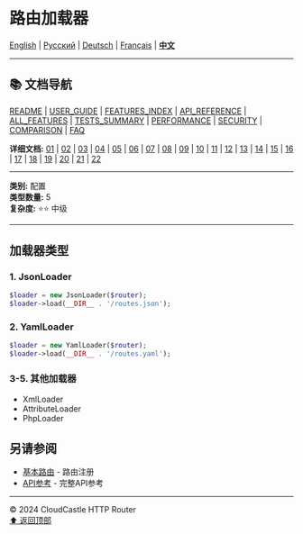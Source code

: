 # 路由加载器

[English](../../en/features/16_LOADERS.md) | [Русский](../../ru/features/16_LOADERS.md) | [Deutsch](../../de/features/16_LOADERS.md) | [Français](../../fr/features/16_LOADERS.md) | [**中文**](16_LOADERS.md)

---

## 📚 文档导航

[README](../../README.md) | [USER_GUIDE](../USER_GUIDE.md) | [FEATURES_INDEX](../FEATURES_INDEX.md) | [API_REFERENCE](../API_REFERENCE.md) | [ALL_FEATURES](../ALL_FEATURES.md) | [TESTS_SUMMARY](../TESTS_SUMMARY.md) | [PERFORMANCE](../PERFORMANCE_ANALYSIS.md) | [SECURITY](../SECURITY_REPORT.md) | [COMPARISON](../COMPARISON.md) | [FAQ](../FAQ.md)

**详细文档:** [01](01_BASIC_ROUTING.md) | [02](02_ROUTE_PARAMETERS.md) | [03](03_ROUTE_GROUPS.md) | [04](04_RATE_LIMITING.md) | [05](05_IP_FILTERING.md) | [06](06_MIDDLEWARE.md) | [07](07_NAMED_ROUTES.md) | [08](08_TAGS.md) | [09](09_HELPER_FUNCTIONS.md) | [10](10_ROUTE_SHORTCUTS.md) | [11](11_ROUTE_MACROS.md) | [12](12_URL_GENERATION.md) | [13](13_EXPRESSION_LANGUAGE.md) | [14](14_CACHING.md) | [15](15_PLUGINS.md) | [16](16_LOADERS.md) | [17](17_PSR_SUPPORT.md) | [18](18_ACTION_RESOLVER.md) | [19](19_STATISTICS.md) | [20](20_SECURITY.md) | [21](21_EXCEPTIONS.md) | [22](22_CLI_TOOLS.md)

---

**类别:** 配置  
**类型数量:** 5  
**复杂度:** ⭐⭐ 中级

---

## 加载器类型

### 1. JsonLoader
```php
$loader = new JsonLoader($router);
$loader->load(__DIR__ . '/routes.json');
```

### 2. YamlLoader
```php
$loader = new YamlLoader($router);
$loader->load(__DIR__ . '/routes.yaml');
```

### 3-5. 其他加载器
- XmlLoader
- AttributeLoader
- PhpLoader

## 另请参阅

- [基本路由](01_BASIC_ROUTING.md) - 路由注册
- [API参考](../API_REFERENCE.md) - 完整API参考

---

© 2024 CloudCastle HTTP Router  
[⬆ 返回顶部](#路由加载器)
